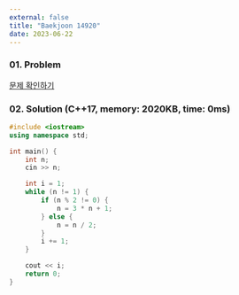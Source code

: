 ```yaml
---
external: false
title: "Baekjoon 14920"
date: 2023-06-22
---
```


### 01. Problem

[문제 확인하기](https://www.acmicpc.net/problem/14920)

### 02. Solution (C++17, memory: 2020KB, time: 0ms)

```cpp
#include <iostream>
using namespace std;

int main() {
    int n;
    cin >> n;

    int i = 1;
    while (n != 1) {
        if (n % 2 != 0) {
            n = 3 * n + 1;
        } else {
            n = n / 2;
        }
        i += 1;
    }

    cout << i;
    return 0;
}
```

